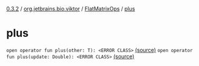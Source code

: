 [0.3.2](../../index.md) / [org.jetbrains.bio.viktor](../index.md) / [FlatMatrixOps](index.md) / [plus](.)

# plus

`open operator fun plus(other: T): <ERROR CLASS>` [(source)](https://github.com/JetBrains-Research/viktor/blob/0.3.2/src/main/kotlin/org/jetbrains/bio/viktor/StridedMatrix.kt#L131)
`open operator fun plus(update: Double): <ERROR CLASS>` [(source)](https://github.com/JetBrains-Research/viktor/blob/0.3.2/src/main/kotlin/org/jetbrains/bio/viktor/StridedMatrix.kt#L138)